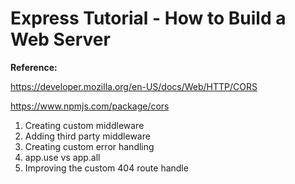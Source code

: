 
# Express Tutorial - How to Build a Web Server

**Reference:**

https://developer.mozilla.org/en-US/docs/Web/HTTP/CORS

https://www.npmjs.com/package/cors

<ol>
  <li>Creating custom middleware
  <li>Adding third party middleware
  <li>Creating custom error handling
  <li>app.use vs app.all
  <li>Improving the custom 404 route handle
    
